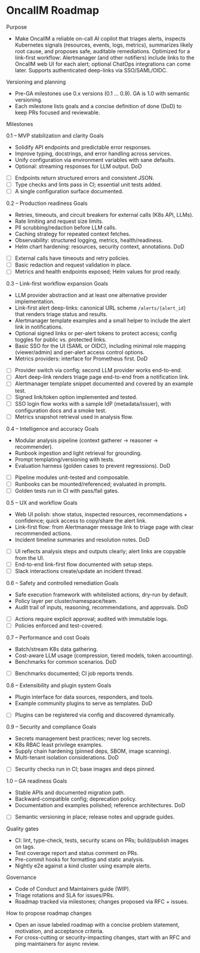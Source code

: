 # OncallM Roadmap

Purpose

- Make OncallM a reliable on-call AI copilot that triages alerts, inspects Kubernetes signals (resources, events, logs, metrics), summarizes likely root cause, and proposes safe, auditable remediations. Optimized for a link-first workflow: Alertmanager (and other notifiers) include links to the OncallM web UI for each alert; optional ChatOps integrations can come later. Supports authenticated deep-links via SSO/SAML/OIDC.

Versioning and planning

- Pre-GA milestones use 0.x versions (0.1 … 0.9). GA is 1.0 with semantic versioning.
- Each milestone lists goals and a concise definition of done (DoD) to keep PRs focused and reviewable.

Milestones

0.1 – MVP stabilization and clarity
Goals

- Solidify API endpoints and predictable error responses.
- Improve typing, docstrings, and error handling across services.
- Unify configuration via environment variables with sane defaults.
- Optional: streaming responses for LLM output.
DoD
- [ ] Endpoints return structured errors and consistent JSON.
- [ ] Type checks and lints pass in CI; essential unit tests added.
- [ ] A single configuration surface documented.

0.2 – Production readiness
Goals

- Retries, timeouts, and circuit breakers for external calls (K8s API, LLMs).
- Rate limiting and request size limits.
- PII scrubbing/redaction before LLM calls.
- Caching strategy for repeated context fetches.
- Observability: structured logging, metrics, health/readiness.
- Helm chart hardening: resources, security context, annotations.
DoD
- [ ] External calls have timeouts and retry policies.
- [ ] Basic redaction and request validation in place.
- [ ] Metrics and health endpoints exposed; Helm values for prod ready.

0.3 – Link-first workflow expansion
Goals

- LLM provider abstraction and at least one alternative provider implementation.
- Link-first alert deep-links: canonical URL scheme `/alerts/{alert_id}` that renders triage status and results.
- Alertmanager template examples and a small helper to include the alert link in notifications.
- Optional signed links or per-alert tokens to protect access; config toggles for public vs. protected links.
- Basic SSO for the UI (SAML or OIDC), including minimal role mapping (viewer/admin) and per-alert access control options.
- Metrics providers: interface for Prometheus first.
DoD
- [ ] Provider switch via config; second LLM provider works end-to-end.
- [ ] Alert deep-link renders triage page end-to-end from a notification link.
- [ ] Alertmanager template snippet documented and covered by an example test.
- [ ] Signed link/token option implemented and tested.
- [ ] SSO login flow works with a sample IdP (metadata/issuer), with configuration docs and a smoke test.
- [ ] Metrics snapshot retrieval used in analysis flow.

0.4 – Intelligence and accuracy
Goals

- Modular analysis pipeline (context gatherer → reasoner → recommender).
- Runbook ingestion and light retrieval for grounding.
- Prompt templating/versioning with tests.
- Evaluation harness (golden cases to prevent regressions).
DoD
- [ ] Pipeline modules unit-tested and composable.
- [ ] Runbooks can be mounted/referenced; evaluated in prompts.
- [ ] Golden tests run in CI with pass/fail gates.

0.5 – UX and workflow
Goals

- Web UI polish: show status, inspected resources, recommendations + confidence; quick access to copy/share the alert link.
- Link-first flow: from Alertmanager message link to triage page with clear recommended actions.
- Incident timeline summaries and resolution notes.
DoD
- [ ] UI reflects analysis steps and outputs clearly; alert links are copyable from the UI.
- [ ] End-to-end link-first flow documented with setup steps.
- [ ] Slack interactions create/update an incident thread.

0.6 – Safety and controlled remediation
Goals

- Safe execution framework with whitelisted actions, dry-run by default.
- Policy layer per cluster/namespace/team.
- Audit trail of inputs, reasoning, recommendations, and approvals.
DoD
- [ ] Actions require explicit approval; audited with immutable logs.
- [ ] Policies enforced and test-covered.

0.7 – Performance and cost
Goals

- Batch/stream K8s data gathering.
- Cost-aware LLM usage (compression, tiered models, token accounting).
- Benchmarks for common scenarios.
DoD
- [ ] Benchmarks documented; CI job reports trends.

0.8 – Extensibility and plugin system
Goals

- Plugin interface for data sources, responders, and tools.
- Example community plugins to serve as templates.
DoD
- [ ] Plugins can be registered via config and discovered dynamically.

0.9 – Security and compliance
Goals

- Secrets management best practices; never log secrets.
- K8s RBAC least privilege examples.
- Supply chain hardening (pinned deps, SBOM, image scanning).
- Multi-tenant isolation considerations.
DoD
- [ ] Security checks run in CI; base images and deps pinned.

1.0 – GA readiness
Goals

- Stable APIs and documented migration path.
- Backward-compatible config; deprecation policy.
- Documentation and examples polished; reference architectures.
DoD
- [ ] Semantic versioning in place; release notes and upgrade guides.

Quality gates

- CI: lint, type-check, tests, security scans on PRs; build/publish images on tags.
- Test coverage report and status comment on PRs.
- Pre-commit hooks for formatting and static analysis.
- Nightly e2e against a kind cluster using example alerts.

Governance

- Code of Conduct and Maintainers guide (WIP).
- Triage rotations and SLA for issues/PRs.
- Roadmap tracked via milestones; changes proposed via RFC + issues.

How to propose roadmap changes

- Open an issue labeled roadmap with a concise problem statement, motivation, and acceptance criteria.
- For cross-cutting or security-impacting changes, start with an RFC and ping maintainers for async review.
